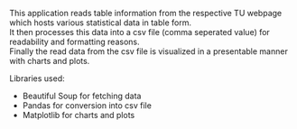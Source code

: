 This application reads table information from the respective TU webpage which hosts various statistical data in table form. <br>
It then processes this data into a csv file (comma seperated value) for readability and formatting reasons. <br>
Finally the read data from the csv file is visualized in a presentable manner with charts and plots.

Libraries used:
- Beautiful Soup for fetching data
- Pandas for conversion into csv file
- Matplotlib for charts and plots
